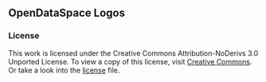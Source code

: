 ## OpenDataSpace Logos

### License

This work is licensed under the Creative Commons Attribution-NoDerivs 3.0 Unported License. To view a copy of this license, visit [Creative Commons](http://creativecommons.org/licenses/by-nd/3.0/deed.en_US). Or take a look into the [license](LICENSE.txt) file.
